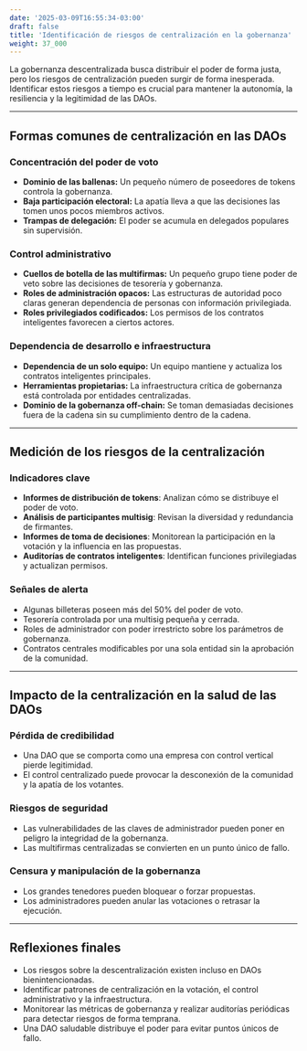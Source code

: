 ```yaml
---
date: '2025-03-09T16:55:34-03:00'
draft: false
title: 'Identificación de riesgos de centralización en la gobernanza'
weight: 37_000
---
```


La gobernanza descentralizada busca distribuir el poder de forma justa, pero los riesgos de centralización pueden surgir de forma inesperada. Identificar estos riesgos a tiempo es crucial para mantener la autonomía, la resiliencia y la legitimidad de las DAOs.

---

## **Formas comunes de centralización en las DAOs**

### **Concentración del poder de voto**
- **Dominio de las ballenas:** Un pequeño número de poseedores de tokens controla la gobernanza.
- **Baja participación electoral:** La apatía lleva a que las decisiones las tomen unos pocos miembros activos.
- **Trampas de delegación:** El poder se acumula en delegados populares sin supervisión.

### **Control administrativo**
- **Cuellos de botella de las multifirmas:** Un pequeño grupo tiene poder de veto sobre las decisiones de tesorería y gobernanza.
- **Roles de administración opacos:** Las estructuras de autoridad poco claras generan dependencia de personas con información privilegiada.
- **Roles privilegiados codificados:** Los permisos de los contratos inteligentes favorecen a ciertos actores.

### **Dependencia de desarrollo e infraestructura**
- **Dependencia de un solo equipo:** Un equipo mantiene y actualiza los contratos inteligentes principales.
- **Herramientas propietarias:** La infraestructura crítica de gobernanza está controlada por entidades centralizadas.
- **Dominio de la gobernanza off-chain:** Se toman demasiadas decisiones fuera de la cadena sin su cumplimiento dentro de la cadena.

---

## **Medición de los riesgos de la centralización**

### **Indicadores clave**
- **Informes de distribución de tokens**: Analizan cómo se distribuye el poder de voto.
- **Análisis de participantes multisig**: Revisan la diversidad y redundancia de firmantes.
- **Informes de toma de decisiones**: Monitorean la participación en la votación y la influencia en las propuestas.
- **Auditorías de contratos inteligentes**: Identifican funciones privilegiadas y actualizan permisos.

### **Señales de alerta**
- Algunas billeteras poseen más del 50% del poder de voto.
- Tesorería controlada por una multisig pequeña y cerrada. 
- Roles de administrador con poder irrestricto sobre los parámetros de gobernanza.
- Contratos centrales modificables por una sola entidad sin la aprobación de la comunidad.

---

## **Impacto de la centralización en la salud de las DAOs**

### **Pérdida de credibilidad**
- Una DAO que se comporta como una empresa con control vertical pierde legitimidad.
- El control centralizado puede provocar la desconexión de la comunidad y la apatía de los votantes.

### **Riesgos de seguridad**
- Las vulnerabilidades de las claves de administrador pueden poner en peligro la integridad de la gobernanza.
- Las multifirmas centralizadas se convierten en un punto único de fallo.

### **Censura y manipulación de la gobernanza**
- Los grandes tenedores pueden bloquear o forzar propuestas.
- Los administradores pueden anular las votaciones o retrasar la ejecución.

---

## **Reflexiones finales**
- Los riesgos sobre la descentralización existen incluso en DAOs bienintencionadas. 
- Identificar patrones de centralización en la votación, el control administrativo y la infraestructura.
- Monitorear las métricas de gobernanza y realizar auditorías periódicas para detectar riesgos de forma temprana.
- Una DAO saludable distribuye el poder para evitar puntos únicos de fallo.